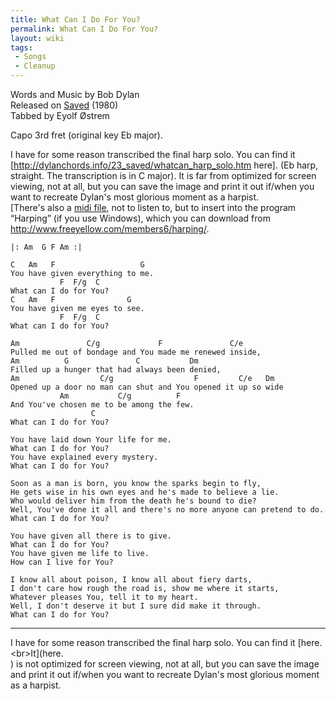 ```yaml
---
title: What Can I Do For You?
permalink: What Can I Do For You?
layout: wiki
tags:
 - Songs
 - Cleanup
---
```


Words and Music by Bob Dylan  
Released on [Saved](Saved (Album)) (1980)  
Tabbed by Eyolf Østrem

Capo 3rd fret (original key Eb major).

I have for some reason transcribed the final harp solo. You can find it
[<http://dylanchords.info/23_saved/whatcan_harp_solo.htm> here]. (Eb
harp, straight. The transcription is in C major). It is far from
optimized for screen viewing, not at all, but you can save the image and
print it out if/when you want to recreate Dylan's most glorious moment
as a harpist.  
[There's also a [midi
file](http://www.dylanchords.com/23_saved/WHATCAN.mid), not to listen
to, but to insert into the program “Harping” (if you use Windows), which
you can download from
[<http://www.freeyellow.com/members6/harping/>](http://www.freeyellow.com/members6/harping/).

    |: Am  G F Am :|

    C   Am   F                   G
    You have given everything to me.
               F  F/g  C
    What can I do for You?
    C   Am   F                G
    You have given me eyes to see.
               F  F/g  C
    What can I do for You?

    Am               C/g             F               C/e
    Pulled me out of bondage and You made me renewed inside,
    Am          G               C           Dm
    Filled up a hunger that had always been denied,
    Am                  C/g                  F         C/e   Dm
    Opened up a door no man can shut and You opened it up so wide
               Am           C/g          F
    And You've chosen me to be among the few.
                      C
    What can I do for You?

    You have laid down Your life for me.
    What can I do for You?
    You have explained every mystery.
    What can I do for You?

    Soon as a man is born, you know the sparks begin to fly,
    He gets wise in his own eyes and he's made to believe a lie.
    Who would deliver him from the death he's bound to die?
    Well, You've done it all and there's no more anyone can pretend to do.
    What can I do for You?

    You have given all there is to give.
    What can I do for You?
    You have given me life to live.
    How can I live for You?

    I know all about poison, I know all about fiery darts,
    I don't care how rough the road is, show me where it starts,
    Whatever pleases You, tell it to my heart.
    Well, I don't deserve it but I sure did make it through.
    What can I do for You?

* * * * *

I have for some reason transcribed the final harp solo. You can find it
[here. \<br\>It](here. <br>) is not optimized for screen
viewing, not at all, but you can save the image and print it out if/when
you want to recreate Dylan's most glorious moment as a harpist.
